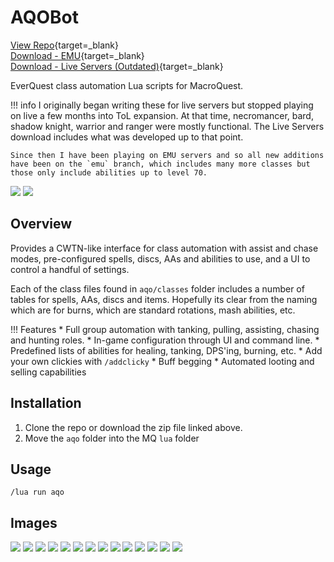 # AQOBot

[View Repo](https://github.com/aquietone/aqobot){target=_blank}  
[Download - EMU](https://github.com/aquietone/aqobot/releases/tag/aqo-nightly){target=_blank}  
[Download - Live Servers (Outdated)](https://github.com/aquietone/aqobot/archive/refs/heads/main.zip){target=_blank}  

EverQuest class automation Lua scripts for MacroQuest. 

!!! info
    I originally began writing these for live servers but stopped playing on live a few months into ToL expansion.
    At that time, necromancer, bard, shadow knight, warrior and ranger were mostly functional.
    The Live Servers download includes what was developed up to that point.  

    Since then I have been playing on EMU servers and so all new additions have been on the `emu` branch, which includes many more classes but those only include abilities up to level 70.  

![](../images/aqobot/aqo_console_tab_b.png) ![](../images/aqobot/aqo_skills_tab.png)

## Overview

Provides a CWTN-like interface for class automation with assist and chase modes, pre-configured spells, discs, AAs and abilities to use, and a UI to control a handful of settings.  

Each of the class files found in `aqo/classes` folder includes a number of tables for spells, AAs, discs and items. Hopefully its clear from the naming which are for burns, which are standard rotations, mash abilities, etc.

!!! Features
    * Full group automation with tanking, pulling, assisting, chasing and hunting roles.
    * In-game configuration through UI and command line.
    * Predefined lists of abilities for healing, tanking, DPS'ing, burning, etc.
    * Add your own clickies with `/addclicky`
    * Buff begging
    * Automated looting and selling capabilities

## Installation

1. Clone the repo or download the zip file linked above.  
2. Move the `aqo` folder into the MQ `lua` folder  

## Usage

`/lua run aqo`

## Images

![](../images/aqobot/aqo_console_tab.png) ![](../images/aqobot/aqo_general_tab.png)
![](../images/aqobot/aqo_skills_tab.png) ![](../images/aqobot/aqo_heals_tab.png)
![](../images/aqobot/aqo_burn_tab.png) ![](../images/aqobot/aqo_pull_tab.png)
![](../images/aqobot/aqo_rest_tab.png) ![](../images/aqobot/aqo_display_tab.png)
![](../images/aqobot/aqo_debug_tab.png)
![](../images/aqobot/aqo_ability_inspector.png) ![](../images/aqobot/aqo_state_inspector.png) ![](../images/aqobot/aqo_clicky_manager.png)
![](../images/aqobot/helpcmd.png) ![](../images/aqobot/helpui.png)
